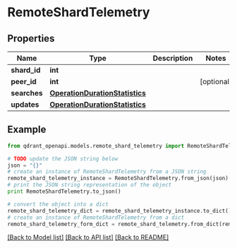 # RemoteShardTelemetry


## Properties
Name | Type | Description | Notes
------------ | ------------- | ------------- | -------------
**shard_id** | **int** |  | 
**peer_id** | **int** |  | [optional] 
**searches** | [**OperationDurationStatistics**](OperationDurationStatistics.md) |  | 
**updates** | [**OperationDurationStatistics**](OperationDurationStatistics.md) |  | 

## Example

```python
from qdrant_openapi.models.remote_shard_telemetry import RemoteShardTelemetry

# TODO update the JSON string below
json = "{}"
# create an instance of RemoteShardTelemetry from a JSON string
remote_shard_telemetry_instance = RemoteShardTelemetry.from_json(json)
# print the JSON string representation of the object
print RemoteShardTelemetry.to_json()

# convert the object into a dict
remote_shard_telemetry_dict = remote_shard_telemetry_instance.to_dict()
# create an instance of RemoteShardTelemetry from a dict
remote_shard_telemetry_form_dict = remote_shard_telemetry.from_dict(remote_shard_telemetry_dict)
```
[[Back to Model list]](../README.md#documentation-for-models) [[Back to API list]](../README.md#documentation-for-api-endpoints) [[Back to README]](../README.md)


